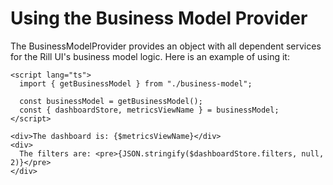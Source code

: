 # Using the Business Model Provider
The BusinessModelProvider provides an object with all dependent services for the Rill UI's business model logic.
Here is an example of using it:
```svelte
<script lang="ts">
  import { getBusinessModel } from "./business-model";

  const businessModel = getBusinessModel();
  const { dashboardStore, metricsViewName } = businessModel;
</script>

<div>The dashboard is: {$metricsViewName}</div>
<div>
  The filters are: <pre>{JSON.stringify($dashboardStore.filters, null, 2)}</pre>
</div>

```